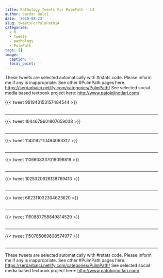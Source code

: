 ```yaml
---
title: Pathology Tweets For PulmPath - 14
author: Serdar Balci
date: '2019-08-23'
slug: tweetsForPulmPath14
categories:
  - R
  - tweets
  - pathology
  - PulmPath
tags: []
image:
  caption: ''
  focal_point: ''
---
```



These tweets are selected automatically with #rstats code. Please inform me if any is inappropriate.
See other #PulmPath pages here: https://serdarbalci.netlify.com/categories/PulmPath/ 
See selected social media based textbook project here: http://www.patolojinotlari.com/

{{< tweet 991943153157484544 >}}
<br>
<br>
<hr>
{{< tweet 1044679601807659008 >}}
<br>
<br>
<hr>
{{< tweet 1143182110494093312 >}}
<br>
<br>
<hr>
{{< tweet 1106608337016098816 >}}
<br>
<br>
<hr>
{{< tweet 1025020926138769413 >}}
<br>
<br>
<hr>
{{< tweet 662311032304623620 >}}
<br>
<br>
<hr>
{{< tweet 1160887758849814529 >}}
<br>
<br>
<hr>
{{< tweet 1150785069608574977 >}}
<br>
<br>
<hr>


These tweets are selected automatically with #rstats code. Please inform me if any is inappropriate.
See other #PulmPath pages here: https://serdarbalci.netlify.com/categories/PulmPath/ 
See selected social media based textbook project here: http://www.patolojinotlari.com/
